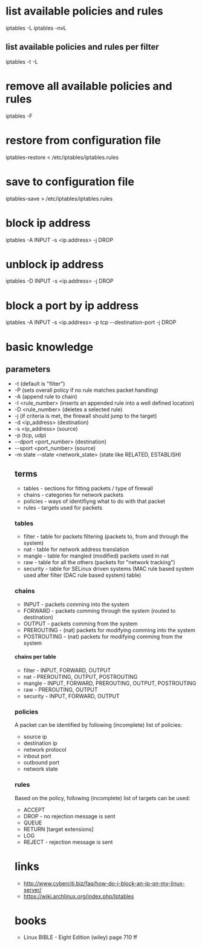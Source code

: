 # list available policies and rules

iptables -L
iptables -nvL

## list available policies and rules per filter

iptables -t <filter> -L

# remove all available policies and rules

iptables -F

# restore from configuration file

iptables-restore < /etc/iptables/iptables.rules

# save to configuration file

iptables-save > /etc/iptables/iptables.rules

# block ip address

iptables -A INPUT -s <ip.address> -j DROP

# unblock ip address

iptables -D INPUT -s <ip.address> -j DROP

# block a port by ip address

iptables -A INPUT -s <ip.address> -p tcp --destination-port <port> -j DROP

# basic knowledge

## parameters

* -t <table> (default is "filter")
* -P <chain> <target> (sets overall policy if no rule matches packet handling)
* -A <chain> (append rule to chain)
* -I <rule_number> <chain> (inserts an appended rule into a well defined location)
* -D <chain> <rule_number> (deletes a selected rule)
* -j <target> (if criteria is met, the firewall should jump to the target)
* -d <ip_address> (destination)
* -s <ip_address> (source)
* -p <protocol> (tcp, udp)
* --dport <port_number> (destination)
* --sport <port_number> (source)
* -m state --state <network_state> (state like RELATED, ESTABLISH)

## terms

* tables - sections for fitting packets / type of firewall
* chains - categories for network packets
* policies - ways of identifiyng what to do with that packet
* rules - targets used for packets 

### tables

* filter - table for packets filtering (packets to, from and through the system)
* nat - table for network address translation
* mangle - table for mangled (modified) packets used in nat
* raw - table for all the others (packets for "network tracking")
* security - table for SELinux driven systems (MAC rule based system used after filter (DAC rule based system) table)

### chains

* INPUT - packets comming into the system
* FORWARD - packets comming through the system (routed to destination)
* OUTPUT - packets comming from the system
* PREROUTING - (nat) packets for modifying comming into the system
* POSTROUTING - (nat) packets for modifying comming from the system

#### chains per table

* filter - INPUT, FORWARD, OUTPUT
* nat - PREROUTING, OUTPUT, POSTROUTING
* mangle - INPUT, FORWARD, PREROUTING, OUTPUT, POSTROUTING
* raw - PREROUTING, OUTPUT
* security - INPUT, FORWARD, OUTPUT

### policies

A packet can be identified by following (incomplete) list of policies:

* source ip
* destination ip
* network protocol
* inbout port
* outbound port
* network state

### rules

Based on the policy, following (incomplete) list of targets can be used:

* ACCEPT
* DROP - no rejection message is sent
* QUEUE
* RETURN
[target extensions]
* LOG
* REJECT - rejection message is sent

# links

* http://www.cyberciti.biz/faq/how-do-i-block-an-ip-on-my-linux-server/
* https://wiki.archlinux.org/index.php/Iptables

# books

* Linux BIBLE - Eight Edition (wiley) page 710 ff
